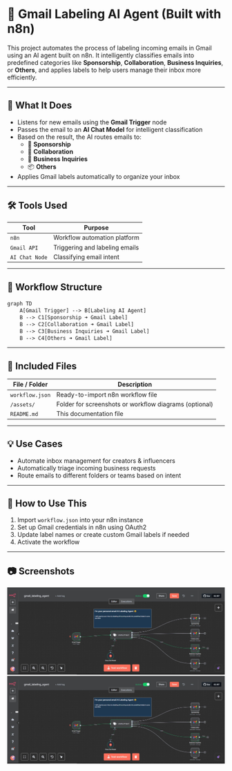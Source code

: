 # 🤖 Gmail Labeling AI Agent (Built with n8n)

This project automates the process of labeling incoming emails in Gmail using an AI agent built on n8n. It intelligently classifies emails into predefined categories like **Sponsorship**, **Collaboration**, **Business Inquiries**, or **Others**, and applies labels to help users manage their inbox more efficiently.

---

## 🚀 What It Does

- Listens for new emails using the **Gmail Trigger** node
- Passes the email to an **AI Chat Model** for intelligent classification
- Based on the result, the AI routes emails to:
  - 📌 **Sponsorship**
  - 🤝 **Collaboration**
  - 🧠 **Business Inquiries**
  - 📦 **Others**
- Applies Gmail labels automatically to organize your inbox

---

## 🛠️ Tools Used

| Tool          | Purpose                           |
|---------------|-----------------------------------|
| `n8n`         | Workflow automation platform      |
| `Gmail API`   | Triggering and labeling emails    |
| `AI Chat Node`| Classifying email intent          |

---

## 🧠 Workflow Structure

```mermaid
graph TD
    A[Gmail Trigger] --> B[Labeling AI Agent]
    B --> C1[Sponsorship ➜ Gmail Label]
    B --> C2[Collaboration ➜ Gmail Label]
    B --> C3[Business Inquiries ➜ Gmail Label]
    B --> C4[Others ➜ Gmail Label]

```

---

## 📁 Included Files

| File / Folder     | Description                                              |
|-------------------|----------------------------------------------------------|
| `workflow.json`   | Ready-to-import n8n workflow file                        |
| `/assets/`        | Folder for screenshots or workflow diagrams (optional)  |
| `README.md`       | This documentation file                                  |

---

## 💡 Use Cases

- Automate inbox management for creators & influencers  
- Automatically triage incoming business requests  
- Route emails to different folders or teams based on intent  

---

## 🧪 How to Use This

1. Import `workflow.json` into your n8n instance  
2. Set up Gmail credentials in n8n using OAuth2  
3. Update label names or create custom Gmail labels if needed  
4. Activate the workflow  

---

## 📷 Screenshots

![Workflow Screenshot](https://github.com/Umergul/gmail-labeling-automation-n8n/blob/4a71010734875c3a4cd13cdc50efffd8454f43bd/assets/Gmail%20labeling%20Agent.JPG)
![Inbox Labels Preview](https://github.com/Umergul/gmail-labeling-automation-n8n/blob/4a71010734875c3a4cd13cdc50efffd8454f43bd/assets/Gmail%20labeling%20Agent.JPG)
```markdown



